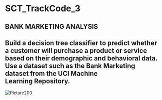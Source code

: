 # SCT_TrackCode_3

## BANK MARKETING ANALYSIS

## Build a decision tree classifier to predict whether a customer will purchase a product or service based on their demographic and behavioral data. Use a dataset such as the Bank Marketing dataset from the UCI Machine Learning Repository.

![Picture200](https://github.com/user-attachments/assets/64be1518-38ba-4015-8e1a-75515cf0fdf6)



